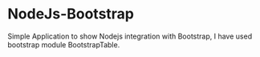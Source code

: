 # NodeJs-Bootstrap

Simple Application to show Nodejs integration with Bootstrap, I have used bootstrap module BootstrapTable.
